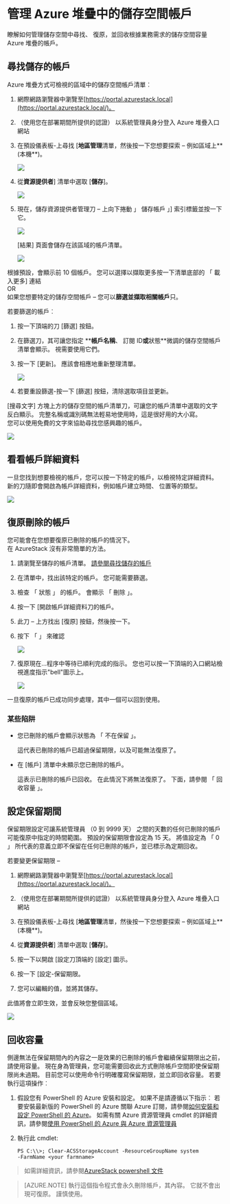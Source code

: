 <properties
    pageTitle="管理 Azure 堆疊儲存帳戶 |Microsoft Azure"
    description="了解如何尋找、 管理、 復原和回收 Azure 堆疊儲存帳戶"
    services="azure-stack"
    documentationCenter=""
    authors="AniAnirudh"
    manager="darmour"
    editor=""/>

<tags
    ms.service="azure-stack"
    ms.workload="na"
    ms.tgt_pltfrm="na"
    ms.devlang="na"
    ms.topic="get-started-article"
    ms.date="09/26/2016"
    ms.author="anirudha"/>

# <a name="manage-storage-accounts-in-azure-stack"></a>管理 Azure 堆疊中的儲存空間帳戶

瞭解如何管理儲存空間中尋找、 復原，並回收根據業務需求的儲存空間容量 Azure 堆疊的帳戶。

## <a name="find-a-storage-account"></a>尋找儲存的帳戶

Azure 堆疊方式可檢視的區域中的儲存空間帳戶清單︰

1.  網際網路瀏覽器中瀏覽至[https://portal.azurestack.local](https://portal.azurestack.local/)。

2.  （使用您在部署期間所提供的認證） 以系統管理員身分登入 Azure 堆疊入口網站

3.  在預設儀表板-上尋找 [**地區管理**清單，然後按一下您想要探索 – 例如區域上**(本機**)。

    ![](media/azure-stack-manage-storage-accounts/image1.png)

4.  從**資源提供者**] 清單中選取 [**儲存**]。

    ![](media/azure-stack-manage-storage-accounts/image2.png)

5.  現在，儲存資源提供者管理刀 – 上向下捲動 」 儲存帳戶 」] 索引標籤並按一下它。

    ![](media/azure-stack-manage-storage-accounts/image3.png)
    
    [結果] 頁面會儲存在該區域的帳戶清單。

    ![](media/azure-stack-manage-storage-accounts/image4.png)

根據預設，會顯示前 10 個帳戶。 您可以選擇以擷取更多按一下清單底部的 「 載入更多] 連結 <br>
OR <br>
如果您想要特定的儲存空間帳戶 – 您可以**篩選並擷取相關帳戶**只。<br>

若要篩選的帳戶︰

1. 按一下頂端的刀 [篩選] 按鈕。

2. 在篩選刀，其可讓您指定 ****帳戶名稱**、 訂閱 ID**或**狀態**微調的儲存空間帳戶清單會顯示。 視需要使用它們。

3. 按一下 [更新]。 應該會相應地重新整理清單。

    ![](media/azure-stack-manage-storage-accounts/image5.png)

4. 若要重設篩選-按一下 [篩選] 按鈕，清除選取項目並更新。

[搜尋文字] 方塊上方的儲存空間的帳戶清單刀，可讓您的帳戶清單中選取的文字反白顯示。 完整名稱或識別碼無法輕易地使用時，這是很好用的大小寫。<br>
您可以使用免費的文字來協助尋找您感興趣的帳戶。

![](media/azure-stack-manage-storage-accounts/image6.png)


## <a name="look-at-account-details"></a>看看帳戶詳細資料

一旦您找到想要檢視的帳戶，您可以按一下特定的帳戶，以檢視特定詳細資料。 新的刀隨即會開啟為帳戶詳細資料，例如帳戶建立時間、 位置等的類型。

![](media/azure-stack-manage-storage-accounts/image7.png)


## <a name="recover-a-deleted-account"></a>復原刪除的帳戶

您可能會在您想要復原已刪除的帳戶的情況下。<br>
在 AzureStack 沒有非常簡單的方法。

1.  請瀏覽至儲存的帳戶清單。 [請參閱尋找儲存的帳戶](#find-a-storage-account)

2.  在清單中，找出該特定的帳戶。 您可能需要篩選。

3.  檢查 「 狀態 」 的帳戶。 會顯示 「 刪除 」。

4.  按一下 [開啟帳戶詳細資料刀的帳戶。

5.  此刀 – 上方找出 [復原] 按鈕，然後按一下。

6.  按下 「 」 來確認

    ![](media/azure-stack-manage-storage-accounts/image8.png)

7.  復原現在...程序中等待已順利完成的指示。
    您也可以按一下頂端的入口網站檢視進度指示"bell"圖示上。

    ![](media/azure-stack-manage-storage-accounts/image9.png)

  一旦復原的帳戶已成功同步處理，其中一個可以回到使用。

### <a name="some-gotchas"></a>某些陷阱

- 您已刪除的帳戶會顯示狀態為 「 不在保留 」。

  這代表已刪除的帳戶已超過保留期限，以及可能無法復原了。

- 在 [帳戶] 清單中未顯示您已刪除的帳戶。

  這表示已刪除的帳戶已回收。 在此情況下將無法復原了。 下面，請參閱 「 回收容量 」。

## <a name="set-retention-period"></a>設定保留期間

保留期限設定可讓系統管理員 （0 到 9999 天） 之間的天數的任何已刪除的帳戶可能復原中指定的時間範圍。 預設的保留期限會設定為 15 天。 將值設定為 「 0 」 所代表的意義立即不保留在任何已刪除的帳戶，並已標示為定期回收。

若要變更保留期限 –

1.  網際網路瀏覽器中瀏覽至[https://portal.azurestack.local](https://portal.azurestack.local/)。

2.  （使用您在部署期間所提供的認證） 以系統管理員身分登入 Azure 堆疊入口網站

3.  在預設儀表板-上尋找 [**地區管理**清單，然後按一下您想要探索 – 例如區域上**(本機**)。

4.  從**資源提供者**] 清單中選取 [**儲存**]。

5.  按一下以開啟 [設定刀頂端的 [設定] 圖示。

6.  按一下 [設定-保留期限。

7.  您可以編輯的值，並將其儲存。

 此值將會立即生效，並會反映您整個區域。

![](media/azure-stack-manage-storage-accounts/image10.png)

## <a name="reclaim-capacity"></a>回收容量

側邊無法在保留期間內的內容之一是效果的已刪除的帳戶會繼續保留期限出之前，請使用容量。 現在身為管理員，您可能需要回收此方式刪除帳戶空間即使保留期限尚未過期。 目前您可以使用命令行明確覆寫保留期限，並立即回收容量。 若要執行這項操作︰

1.  假設您有 PowerShell 的 Azure 安裝和設定。 如果不是請遵循以下指示︰ 若要安裝最新版的 PowerShell 的 Azure 關聯 Azure 訂閱，請參閱[如何安裝和設定 PowerShell 的 Azure](http://azure.microsoft.com/documentation/articles/powershell-install-configure/)。
    如需有關 Azure 資源管理員 cmdlet 的詳細資訊，請參閱[使用 PowerShell 的 Azure 與 Azure 資源管理員](http://go.microsoft.com/fwlink/?LinkId=394767)

2.  執行此 cmdlet:

    ```
    PS C:\\>; Clear-ACSStorageAccount -ResourceGroupName system
    -FarmName <your farmname>
    ```

> 如需詳細資訊，請參閱[AzureStack powershell 文件](https://msdn.microsoft.com/library/mt637964.aspx)

> [AZURE.NOTE] 執行這個指令程式會永久刪除帳戶，其內容。 它就不會出現可復原。 謹慎使用。

